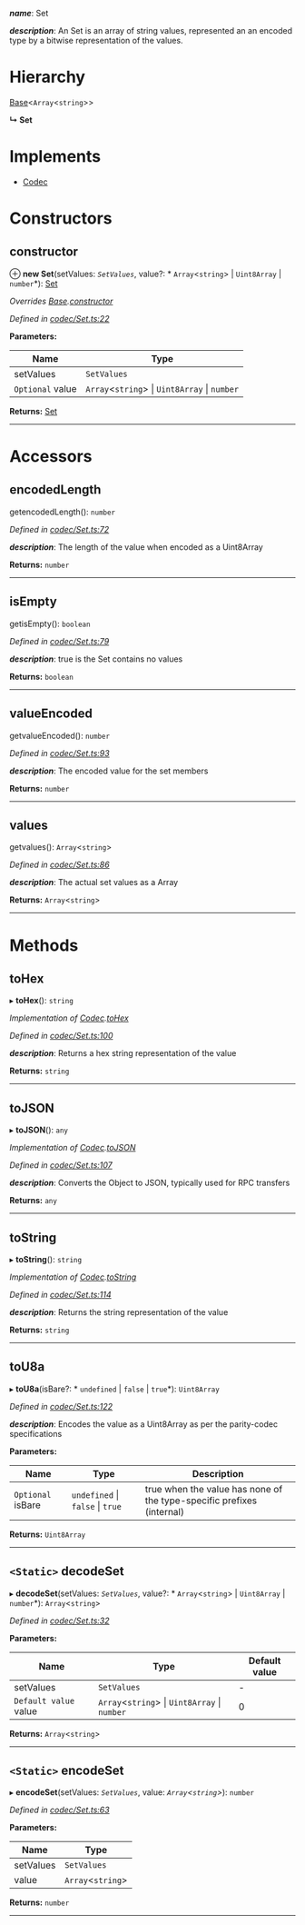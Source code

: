 

*__name__*: Set

*__description__*: An Set is an array of string values, represented an an encoded type by a bitwise representation of the values.

# Hierarchy

 [Base](_codec_base_.base.md)<`Array`<`string`>>

**↳ Set**

# Implements

* [Codec](../interfaces/_types_.codec.md)

# Constructors

<a id="constructor"></a>

##  constructor

⊕ **new Set**(setValues: *`SetValues`*, value?: * `Array`<`string`> &#124; `Uint8Array` &#124; `number`*): [Set](_codec_set_.set.md)

*Overrides [Base](_codec_base_.base.md).[constructor](_codec_base_.base.md#constructor)*

*Defined in [codec/Set.ts:22](https://github.com/polkadot-js/api/blob/f923cab/packages/types/src/codec/Set.ts#L22)*

**Parameters:**

| Name | Type |
| ------ | ------ |
| setValues | `SetValues` |
| `Optional` value |  `Array`<`string`> &#124; `Uint8Array` &#124; `number`|

**Returns:** [Set](_codec_set_.set.md)

___

# Accessors

<a id="encodedlength"></a>

##  encodedLength

getencodedLength(): `number`

*Defined in [codec/Set.ts:72](https://github.com/polkadot-js/api/blob/f923cab/packages/types/src/codec/Set.ts#L72)*

*__description__*: The length of the value when encoded as a Uint8Array

**Returns:** `number`

___
<a id="isempty"></a>

##  isEmpty

getisEmpty(): `boolean`

*Defined in [codec/Set.ts:79](https://github.com/polkadot-js/api/blob/f923cab/packages/types/src/codec/Set.ts#L79)*

*__description__*: true is the Set contains no values

**Returns:** `boolean`

___
<a id="valueencoded"></a>

##  valueEncoded

getvalueEncoded(): `number`

*Defined in [codec/Set.ts:93](https://github.com/polkadot-js/api/blob/f923cab/packages/types/src/codec/Set.ts#L93)*

*__description__*: The encoded value for the set members

**Returns:** `number`

___
<a id="values"></a>

##  values

getvalues(): `Array`<`string`>

*Defined in [codec/Set.ts:86](https://github.com/polkadot-js/api/blob/f923cab/packages/types/src/codec/Set.ts#L86)*

*__description__*: The actual set values as a Array

**Returns:** `Array`<`string`>

___

# Methods

<a id="tohex"></a>

##  toHex

▸ **toHex**(): `string`

*Implementation of [Codec](../interfaces/_types_.codec.md).[toHex](../interfaces/_types_.codec.md#tohex)*

*Defined in [codec/Set.ts:100](https://github.com/polkadot-js/api/blob/f923cab/packages/types/src/codec/Set.ts#L100)*

*__description__*: Returns a hex string representation of the value

**Returns:** `string`

___
<a id="tojson"></a>

##  toJSON

▸ **toJSON**(): `any`

*Implementation of [Codec](../interfaces/_types_.codec.md).[toJSON](../interfaces/_types_.codec.md#tojson)*

*Defined in [codec/Set.ts:107](https://github.com/polkadot-js/api/blob/f923cab/packages/types/src/codec/Set.ts#L107)*

*__description__*: Converts the Object to JSON, typically used for RPC transfers

**Returns:** `any`

___
<a id="tostring"></a>

##  toString

▸ **toString**(): `string`

*Implementation of [Codec](../interfaces/_types_.codec.md).[toString](../interfaces/_types_.codec.md#tostring)*

*Defined in [codec/Set.ts:114](https://github.com/polkadot-js/api/blob/f923cab/packages/types/src/codec/Set.ts#L114)*

*__description__*: Returns the string representation of the value

**Returns:** `string`

___
<a id="tou8a"></a>

##  toU8a

▸ **toU8a**(isBare?: * `undefined` &#124; `false` &#124; `true`*): `Uint8Array`

*Defined in [codec/Set.ts:122](https://github.com/polkadot-js/api/blob/f923cab/packages/types/src/codec/Set.ts#L122)*

*__description__*: Encodes the value as a Uint8Array as per the parity-codec specifications

**Parameters:**

| Name | Type | Description |
| ------ | ------ | ------ |
| `Optional` isBare |  `undefined` &#124; `false` &#124; `true`|  true when the value has none of the type-specific prefixes (internal) |

**Returns:** `Uint8Array`

___
<a id="decodeset"></a>

## `<Static>` decodeSet

▸ **decodeSet**(setValues: *`SetValues`*, value?: * `Array`<`string`> &#124; `Uint8Array` &#124; `number`*): `Array`<`string`>

*Defined in [codec/Set.ts:32](https://github.com/polkadot-js/api/blob/f923cab/packages/types/src/codec/Set.ts#L32)*

**Parameters:**

| Name | Type | Default value |
| ------ | ------ | ------ |
| setValues | `SetValues` | - |
| `Default value` value |  `Array`<`string`> &#124; `Uint8Array` &#124; `number`| 0 |

**Returns:** `Array`<`string`>

___
<a id="encodeset"></a>

## `<Static>` encodeSet

▸ **encodeSet**(setValues: *`SetValues`*, value: *`Array`<`string`>*): `number`

*Defined in [codec/Set.ts:63](https://github.com/polkadot-js/api/blob/f923cab/packages/types/src/codec/Set.ts#L63)*

**Parameters:**

| Name | Type |
| ------ | ------ |
| setValues | `SetValues` |
| value | `Array`<`string`> |

**Returns:** `number`

___

